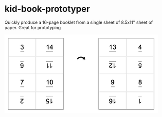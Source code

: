 # kid-book-prototyper
Quickly produce a 16-page booklet from a single sheet of 8.5x11" sheet of paper.  Great for prototyping

![Example output](sample-output1.png)
